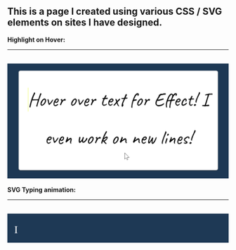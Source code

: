 <h2>This is a page I created using various CSS / SVG elements on sites I have designed.</h2>

<b>Highlight on Hover:</b>
<hr>
<br>
<img src="assets/images/readme/highlight.gif" width="600">

<b>SVG Typing animation:</b>
<hr>
<br>
<img src="assets/images/readme/typing.gif" width="600">
